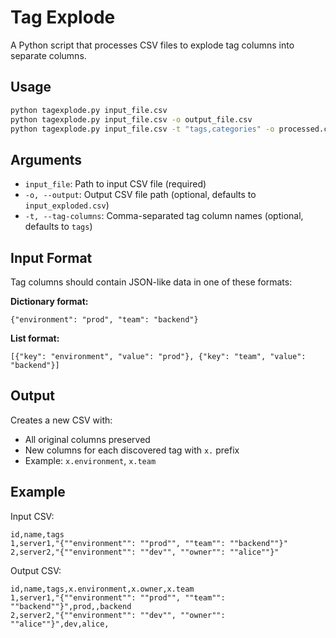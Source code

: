 # Tag Explode

A Python script that processes CSV files to explode tag columns into separate columns.

## Usage

```bash
python tagexplode.py input_file.csv
python tagexplode.py input_file.csv -o output_file.csv
python tagexplode.py input_file.csv -t "tags,categories" -o processed.csv
```

## Arguments

- `input_file`: Path to input CSV file (required)
- `-o, --output`: Output CSV file path (optional, defaults to `input_exploded.csv`)
- `-t, --tag-columns`: Comma-separated tag column names (optional, defaults to `tags`)

## Input Format

Tag columns should contain JSON-like data in one of these formats:

**Dictionary format:**
```
{"environment": "prod", "team": "backend"}
```

**List format:**
```
[{"key": "environment", "value": "prod"}, {"key": "team", "value": "backend"}]
```

## Output

Creates a new CSV with:
- All original columns preserved
- New columns for each discovered tag with `x.` prefix
- Example: `x.environment`, `x.team`

## Example

Input CSV:
```csv
id,name,tags
1,server1,"{""environment"": ""prod"", ""team"": ""backend""}"
2,server2,"{""environment"": ""dev"", ""owner"": ""alice""}"
```

Output CSV:
```csv
id,name,tags,x.environment,x.owner,x.team
1,server1,"{""environment"": ""prod"", ""team"": ""backend""}",prod,,backend
2,server2,"{""environment"": ""dev"", ""owner"": ""alice""}",dev,alice,
```